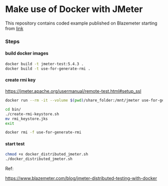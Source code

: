 # Make use of Docker with JMeter

This repository contains coded example published on Blazemeter starting from [link](https://www.blazemeter.com/blog/make-use-of-docker-with-jmeter-learn-how)


### Steps

#### build docker images
```bash
docker build -t jmeter-test:5.4.3 .
docker build -t use-for-generate-rmi .
```
#### create rmi key

https://jmeter.apache.org/usermanual/remote-test.html#setup_ssl

```bash
docker run --rm -it --volume $(pwd)/share_folder:/mnt/jmeter use-for-generate-rmi /bin/sh

cd bin/
./create-rmi-keystore.sh
mv rmi_keystore.jks
exit

docker rmi -f use-for-generate-rmi
```

#### start test

```bash
chmod +x docker_distributed_jmeter.sh
./docker_distributed_jmeter.sh
```

Ref:

https://www.blazemeter.com/blog/jmeter-distributed-testing-with-docker